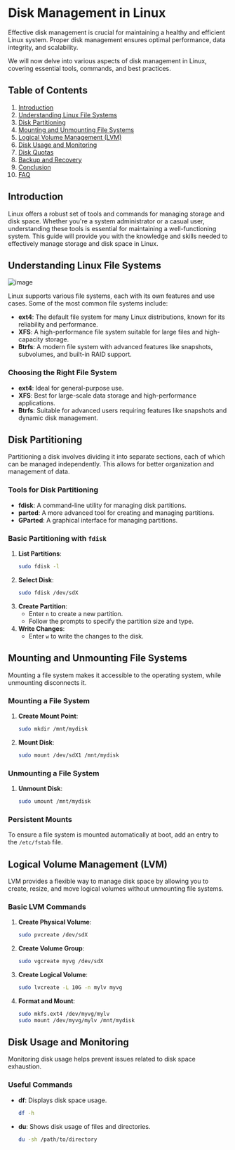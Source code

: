 # Disk Management in Linux

Effective disk management is crucial for maintaining a healthy and efficient Linux system. Proper disk management ensures optimal performance, data integrity, and scalability.

We will now delve into various aspects of disk management in Linux, covering essential tools, commands, and best practices.

## Table of Contents

1. [Introduction](#introduction)
2. [Understanding Linux File Systems](#understanding-linux-file-systems)
3. [Disk Partitioning](#disk-partitioning)
4. [Mounting and Unmounting File Systems](#mounting-and-unmounting-file-systems)
5. [Logical Volume Management (LVM)](#logical-volume-management-lvm)
6. [Disk Usage and Monitoring](#disk-usage-and-monitoring)
7. [Disk Quotas](#disk-quotas)
8. [Backup and Recovery](#backup-and-recovery)
9. [Conclusion](#conclusion)
10. [FAQ](#faq)

## Introduction

Linux offers a robust set of tools and commands for managing storage and disk space. Whether you're a system administrator or a casual user, understanding these tools is essential for maintaining a well-functioning system. This guide will provide you with the knowledge and skills needed to effectively manage storage and disk space in Linux.

## Understanding Linux File Systems

![image](image/1_WEIqrLV8aBY-VdKLQjElQg.gif)

Linux supports various file systems, each with its own features and use cases. Some of the most common file systems include:

- **ext4**: The default file system for many Linux distributions, known for its reliability and performance.
- **XFS**: A high-performance file system suitable for large files and high-capacity storage.
- **Btrfs**: A modern file system with advanced features like snapshots, subvolumes, and built-in RAID support.

### Choosing the Right File System

- **ext4**: Ideal for general-purpose use.
- **XFS**: Best for large-scale data storage and high-performance applications.
- **Btrfs**: Suitable for advanced users requiring features like snapshots and dynamic disk management.

## Disk Partitioning

Partitioning a disk involves dividing it into separate sections, each of which can be managed independently. This allows for better organization and management of data.

### Tools for Disk Partitioning

- **fdisk**: A command-line utility for managing disk partitions.
- **parted**: A more advanced tool for creating and managing partitions.
- **GParted**: A graphical interface for managing partitions.

### Basic Partitioning with `fdisk`

1. **List Partitions**:
   ```bash
   sudo fdisk -l
   ```
2. **Select Disk**:
   ```bash
   sudo fdisk /dev/sdX
   ```
3. **Create Partition**:
   - Enter `n` to create a new partition.
   - Follow the prompts to specify the partition size and type.
4. **Write Changes**:
   - Enter `w` to write the changes to the disk.

## Mounting and Unmounting File Systems

Mounting a file system makes it accessible to the operating system, while unmounting disconnects it.

### Mounting a File System

1. **Create Mount Point**:
   ```bash
   sudo mkdir /mnt/mydisk
   ```
2. **Mount Disk**:
   ```bash
   sudo mount /dev/sdX1 /mnt/mydisk
   ```

### Unmounting a File System

1. **Unmount Disk**:
   ```bash
   sudo umount /mnt/mydisk
   ```

### Persistent Mounts

To ensure a file system is mounted automatically at boot, add an entry to the `/etc/fstab` file.

## Logical Volume Management (LVM)

LVM provides a flexible way to manage disk space by allowing you to create, resize, and move logical volumes without unmounting file systems.

### Basic LVM Commands

1. **Create Physical Volume**:
   ```bash
   sudo pvcreate /dev/sdX
   ```
2. **Create Volume Group**:
   ```bash
   sudo vgcreate myvg /dev/sdX
   ```
3. **Create Logical Volume**:
   ```bash
   sudo lvcreate -L 10G -n mylv myvg
   ```
4. **Format and Mount**:
   ```bash
   sudo mkfs.ext4 /dev/myvg/mylv
   sudo mount /dev/myvg/mylv /mnt/mydisk
   ```

## Disk Usage and Monitoring

Monitoring disk usage helps prevent issues related to disk space exhaustion.

### Useful Commands

- **df**: Displays disk space usage.
  ```bash
  df -h
  ```
- **du**: Shows disk usage of files and directories.
  ```bash
  du -sh /path/to/directory
  ```
